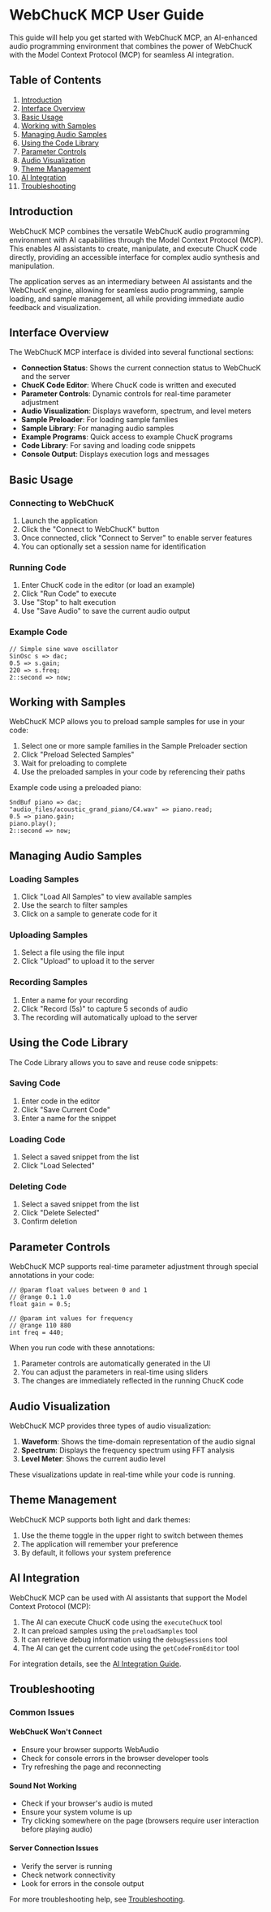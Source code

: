 # WebChucK MCP User Guide

This guide will help you get started with WebChucK MCP, an AI-enhanced audio programming environment that combines the power of WebChucK with the Model Context Protocol (MCP) for seamless AI integration.

## Table of Contents

1. [Introduction](#introduction)
2. [Interface Overview](#interface-overview)
3. [Basic Usage](#basic-usage)
4. [Working with Samples](#working-with-samples)
5. [Managing Audio Samples](#managing-audio-samples)
6. [Using the Code Library](#using-the-code-library)
7. [Parameter Controls](#parameter-controls)
8. [Audio Visualization](#audio-visualization)
9. [Theme Management](#theme-management)
10. [AI Integration](#ai-integration)
11. [Troubleshooting](#troubleshooting)

## Introduction

WebChucK MCP combines the versatile WebChucK audio programming environment with AI capabilities through the Model Context Protocol (MCP). This enables AI assistants to create, manipulate, and execute ChucK code directly, providing an accessible interface for complex audio synthesis and manipulation.

The application serves as an intermediary between AI assistants and the WebChucK engine, allowing for seamless audio programming, sample loading, and sample management, all while providing immediate audio feedback and visualization.

## Interface Overview

The WebChucK MCP interface is divided into several functional sections:

- **Connection Status**: Shows the current connection status to WebChucK and the server
- **ChucK Code Editor**: Where ChucK code is written and executed
- **Parameter Controls**: Dynamic controls for real-time parameter adjustment
- **Audio Visualization**: Displays waveform, spectrum, and level meters
- **Sample Preloader**: For loading sample families
- **Sample Library**: For managing audio samples
- **Example Programs**: Quick access to example ChucK programs
- **Code Library**: For saving and loading code snippets
- **Console Output**: Displays execution logs and messages

## Basic Usage

### Connecting to WebChucK

1. Launch the application
2. Click the "Connect to WebChucK" button
3. Once connected, click "Connect to Server" to enable server features
4. You can optionally set a session name for identification

### Running Code

1. Enter ChucK code in the editor (or load an example)
2. Click "Run Code" to execute
3. Use "Stop" to halt execution
4. Use "Save Audio" to save the current audio output

### Example Code

```chuck
// Simple sine wave oscillator
SinOsc s => dac;
0.5 => s.gain;
220 => s.freq;
2::second => now;
```

## Working with Samples

WebChucK MCP allows you to preload sample samples for use in your code:

1. Select one or more sample families in the Sample Preloader section
2. Click "Preload Selected Samples"
3. Wait for preloading to complete
4. Use the preloaded samples in your code by referencing their paths

Example code using a preloaded piano:

```chuck
SndBuf piano => dac;
"audio_files/acoustic_grand_piano/C4.wav" => piano.read;
0.5 => piano.gain;
piano.play();
2::second => now;
```

## Managing Audio Samples

### Loading Samples

1. Click "Load All Samples" to view available samples
2. Use the search to filter samples
3. Click on a sample to generate code for it

### Uploading Samples

1. Select a file using the file input
2. Click "Upload" to upload it to the server

### Recording Samples

1. Enter a name for your recording
2. Click "Record (5s)" to capture 5 seconds of audio
3. The recording will automatically upload to the server

## Using the Code Library

The Code Library allows you to save and reuse code snippets:

### Saving Code

1. Enter code in the editor
2. Click "Save Current Code"
3. Enter a name for the snippet

### Loading Code

1. Select a saved snippet from the list
2. Click "Load Selected"

### Deleting Code

1. Select a saved snippet from the list
2. Click "Delete Selected"
3. Confirm deletion

## Parameter Controls

WebChucK MCP supports real-time parameter adjustment through special annotations in your code:

```chuck
// @param float values between 0 and 1
// @range 0.1 1.0
float gain = 0.5;

// @param int values for frequency
// @range 110 880
int freq = 440;
```

When you run code with these annotations:

1. Parameter controls are automatically generated in the UI
2. You can adjust the parameters in real-time using sliders
3. The changes are immediately reflected in the running ChucK code

## Audio Visualization

WebChucK MCP provides three types of audio visualization:

1. **Waveform**: Shows the time-domain representation of the audio signal
2. **Spectrum**: Displays the frequency spectrum using FFT analysis
3. **Level Meter**: Shows the current audio level

These visualizations update in real-time while your code is running.

## Theme Management

WebChucK MCP supports both light and dark themes:

1. Use the theme toggle in the upper right to switch between themes
2. The application will remember your preference
3. By default, it follows your system preference

## AI Integration

WebChucK MCP can be used with AI assistants that support the Model Context Protocol (MCP):

1. The AI can execute ChucK code using the `executeChucK` tool
2. It can preload samples using the `preloadSamples` tool
3. It can retrieve debug information using the `debugSessions` tool
4. The AI can get the current code using the `getCodeFromEditor` tool

For integration details, see the [AI Integration Guide](./ai-integration.md).

## Troubleshooting

### Common Issues

#### WebChucK Won't Connect

- Ensure your browser supports WebAudio
- Check for console errors in the browser developer tools
- Try refreshing the page and reconnecting

#### Sound Not Working

- Check if your browser's audio is muted
- Ensure your system volume is up
- Try clicking somewhere on the page (browsers require user interaction before playing audio)

#### Server Connection Issues

- Verify the server is running
- Check network connectivity
- Look for errors in the console output

For more troubleshooting help, see [Troubleshooting](./troubleshooting.md).
